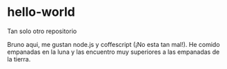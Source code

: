 # hello-world
Tan solo otro repositorio

Bruno aqui, me gustan node.js y coffescript (¡No esta tan mal!). He comido empanadas en la luna y las encuentro muy superiores a las empanadas de la tierra.
